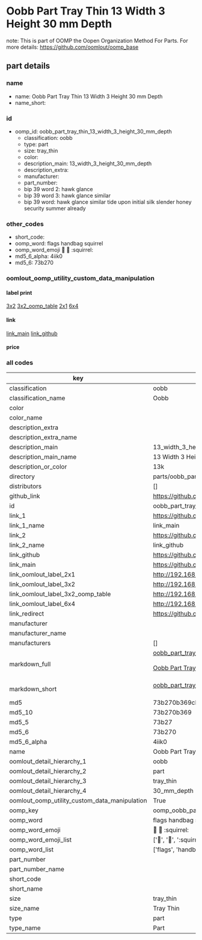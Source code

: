 # Oobb Part Tray Thin 13 Width 3 Height 30 mm Depth  

note: This is part of OOMP the Oopen Organization Method For Parts. For more details: https://github.com/oomlout/oomp_base

##  part details
  







### name
* name: Oobb Part Tray Thin 13 Width 3 Height 30 mm Depth
* name_short: 
### id
* oomp_id: oobb_part_tray_thin_13_width_3_height_30_mm_depth
  * classification: oobb
  * type: part
  * size: tray_thin
  * color: 
  * description_main: 13_width_3_height_30_mm_depth
  * description_extra: 
  * manufacturer: 
  * part_number: 
  * bip 39 word 2: hawk glance
  * bip 39 word 3: hawk glance similar
  * bip 39 word: hawk glance similar tide upon initial silk slender honey security summer already

### other_codes
* short_code: 
* oomp_word: flags handbag squirrel
* oomp_word_emoji :flags: :handbag: :squirrel:
* md5_6_alpha: 4iik0
* md5_6: 73b270






### oomlout_oomp_utility_custom_data_manipulation
#### label print
[3x2](http://192.168.1.245:1112/?label=oomp%204iik0)
[3x2_oomp_table](http://192.168.1.108:1112/?label=oomp%204iik0)
[2x1](http://192.168.1.242:1112/?label=oomp%204iik0)
[6x4](http://192.168.1.55:1112/?label=oomp%204iik0)    

#### link

[link_main](https://github.com/oomlout/oomlout_oomp_version_1_messy/tree/main/parts/oobb_part_tray_thin_13_width_3_height_30_mm_depth) [link_github](https://github.com/oomlout/oomlout_oomp_version_1_messy/tree/main/parts/oobb_part_tray_thin_13_width_3_height_30_mm_depth)                             

#### price







### all codes 
| key | value |  
| --- | --- |  
| classification | oobb |  
| classification_name | Oobb |  
| color |  |  
| color_name |  |  
| description_extra |  |  
| description_extra_name |  |  
| description_main | 13_width_3_height_30_mm_depth |  
| description_main_name | 13 Width 3 Height 30 mm Depth |  
| description_or_color | 13k |  
| directory | parts/oobb_part_tray_thin_13_width_3_height_30_mm_depth |  
| distributors | [] |  
| github_link | https://github.com/oomlout/oomlout_oomp_part_src/tree/main/parts/oobb_part_tray_thin_13_width_3_height_30_mm_depth |  
| id | oobb_part_tray_thin_13_width_3_height_30_mm_depth |  
| link_1 | https://github.com/oomlout/oomlout_oomp_version_1_messy/tree/main/parts/oobb_part_tray_thin_13_width_3_height_30_mm_depth |  
| link_1_name | link_main |  
| link_2 | https://github.com/oomlout/oomlout_oomp_version_1_messy/tree/main/parts/oobb_part_tray_thin_13_width_3_height_30_mm_depth |  
| link_2_name | link_github |  
| link_github | https://github.com/oomlout/oomlout_oomp_version_1_messy/tree/main/parts/oobb_part_tray_thin_13_width_3_height_30_mm_depth |  
| link_main | https://github.com/oomlout/oomlout_oomp_version_1_messy/tree/main/parts/oobb_part_tray_thin_13_width_3_height_30_mm_depth |  
| link_oomlout_label_2x1 | http://192.168.1.242:1112/?label=oomp%204iik0 |  
| link_oomlout_label_3x2 | http://192.168.1.245:1112/?label=oomp%204iik0 |  
| link_oomlout_label_3x2_oomp_table | http://192.168.1.108:1112/?label=oomp%204iik0 |  
| link_oomlout_label_6x4 | http://192.168.1.55:1112/?label=oomp%204iik0 |  
| link_redirect | https://github.com/oomlout/oomlout_oomp_version_1_messy/tree/main/parts/oobb_part_tray_thin_13_width_3_height_30_mm_depth |  
| manufacturer |  |  
| manufacturer_name |  |  
| manufacturers | [] |  
| markdown_full | [oobb_part_tray_thin_13_width_3_height_30_mm_depth](none)<br>[](none)<br>[Oobb Part Tray Thin 13 Width 3 Height 30 Mm Depth](none)<br><br> |  
| markdown_short | [oobb_part_tray_thin_13_width_3_height_30_mm_depth](none)<br><br> |  
| md5 | 73b270b369cb5911cff77e1d91d8ab4e |  
| md5_10 | 73b270b369 |  
| md5_5 | 73b27 |  
| md5_6 | 73b270 |  
| md5_6_alpha | 4iik0 |  
| name | Oobb Part Tray Thin 13 Width 3 Height 30 mm Depth |  
| oomlout_detail_hierarchy_1 | oobb |  
| oomlout_detail_hierarchy_2 | part |  
| oomlout_detail_hierarchy_3 | tray_thin |  
| oomlout_detail_hierarchy_4 | 30_mm_depth |  
| oomlout_oomp_utility_custom_data_manipulation | True |  
| oomp_key | oomp_oobb_part_tray_thin_13_width_3_height_30_mm_depth |  
| oomp_word | flags handbag squirrel |  
| oomp_word_emoji | :flags: :handbag: :squirrel: |  
| oomp_word_emoji_list | [':flags:', ':handbag:', ':squirrel:'] |  
| oomp_word_list | ['flags', 'handbag', 'squirrel'] |  
| part_number |  |  
| part_number_name |  |  
| short_code |  |  
| short_name |  |  
| size | tray_thin |  
| size_name | Tray Thin |  
| type | part |  
| type_name | Part |  
